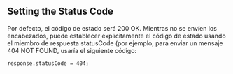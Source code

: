 ## Setting the Status Code

Por defecto, el código de estado será 200 OK. Mientras no se 
envíen los encabezados, puede establecer explícitamente el
código de estado usando el miembro de respuesta 
statusCode (por ejemplo, para enviar un mensaje 404 NOT FOUND, usaría el
siguiente código:

```
response.statusCode = 404;
```

